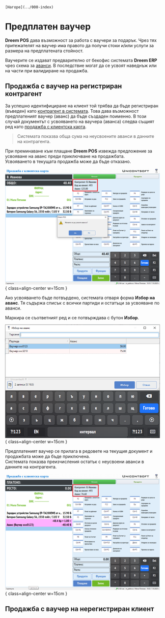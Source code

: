 ```{only} html
[Нагоре](../000-index)
```

# **Предплатен ваучер**

**Dreem POS** дава възможност за работа с ваучери за подарък. Чрез тях притежателят на ваучер има правото да получи стоки и/или услуги за размера на предплатената стойност.  

Ваучерите се издават предварително от бекофис системата **Dreem ERP** чрез схема за [аванси](../../erp/002-docs/002-trade-system/001-orders-sales-purchase-documents/008-advances.md). В последствие могат да се усвоят наведнъж или на части при валидиране на продажба.   

## **Продажба с ваучер на регистриран контрагент**

За успешно идентифициране на клиент той трябва да бъде регистриран (въведен) като [контрагент в системата](003-new-cp.md). Това дава възможност предплатеният ваучер (аванс) да бъде създаден поименно. В този случай документът с усвояването на ваучера (аванса) следва същият ред като [продажба с клиентска карта](004-cp-sales.md#продажба-с-клиентска-карта).  

> Системата показва обща сума на неусвоените аванси в данните на контрагента.  

При преминаване към плащане **Dreem POS** извежда предложение за усвояване на аванс преди приключване на продажбата.  
Усвояването в текущата продажба може да бъде отказано.  

![](908-gift-voucher1.png){ class=align-center w=15cm }

Ако усвояването бъде потвърдено, системата отваря форма **Избор на аванс**. Тя съдържа списък с всички партиди и остатъци за усвояване по аванси.  

Маркира се съответният ред и се потвърждава с бутон **Избор**.  

![](908-gift-voucher2.png){ class=align-center w=15cm }

Предплатеният ваучер се прилага в редовете на текущия документ и продажбата може да бъде приключена.  
Системата показва преизчисления остатък с неусвоени аванси в данните на контрагента.  

![](908-gift-voucher3.png){ class=align-center w=15cm }


## **Продажба с ваучер на нерегистриран клиент**



